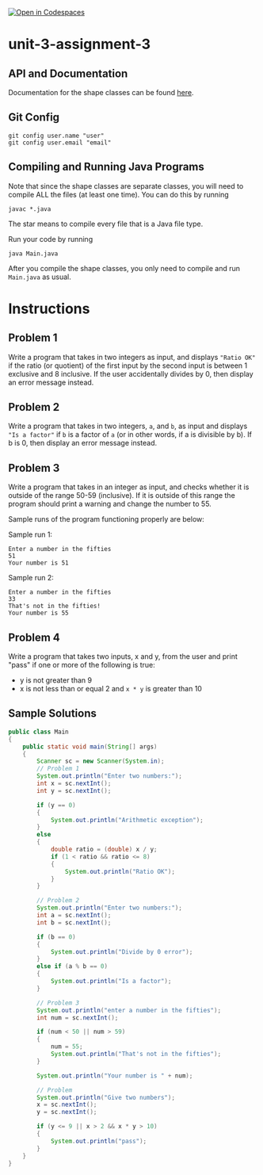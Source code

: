 [![Open in Codespaces](https://classroom.github.com/assets/launch-codespace-2972f46106e565e64193e422d61a12cf1da4916b45550586e14ef0a7c637dd04.svg)](https://classroom.github.com/open-in-codespaces?assignment_repo_id=16810536)
# unit-3-assignment-3

## API and Documentation
Documentation for the shape classes can be found [here](https://coderunner.projectstem.org/docs/shapes/index.html).

## Git Config
```
git config user.name "user"
git config user.email "email"
```

## Compiling and Running Java Programs
Note that since the shape classes are separate classes, you will need to compile ALL the files (at least one time).  You can do this by running
```
javac *.java
```
The star means to compile every file that is a Java file type.

Run your code by running
```
java Main.java
```

After you compile the shape classes, you only need to compile and run `Main.java` as usual.

# Instructions  

## Problem 1
Write a program that takes in two integers as input, and displays `"Ratio OK"` if the ratio (or quotient) of the first input by the second input is between 1 exclusive and 8 inclusive.  If the user accidentally divides by 0, then display an error message instead.

## Problem 2
Write a program that takes in two integers, `a`, and `b`, as input and displays `"Is a factor"` if `b` is a factor of `a` (or in other words, if a is divisible by b).  If b is 0, then display an error message instead.

## Problem 3
Write a program that takes in an integer as input, and checks whether it is outside of the range 50-59 (inclusive). If it is outside of this range the program should print a warning and change the number to 55. 

Sample runs of the program functioning properly are below:

Sample run 1:
```
Enter a number in the fifties
51
Your number is 51
```
Sample run 2:
```
Enter a number in the fifties
33
That's not in the fifties!
Your number is 55
```

## Problem 4
Write a program that takes two inputs, x and y, from the user and print "pass" if one or more of the following is true:

- y is not greater than 9
- x is not less than or equal 2 and `x * y` is greater than 10
## Sample Solutions
```java
public class Main
{
	public static void main(String[] args)
	{
		Scanner sc = new Scanner(System.in);
		// Problem 1
		System.out.println("Enter two numbers:");
		int x = sc.nextInt();
		int y = sc.nextInt();

		if (y == 0)
		{
			System.out.println("Arithmetic exception");
		}
		else
		{
			double ratio = (double) x / y;
			if (1 < ratio && ratio <= 8)
			{
				System.out.println("Ratio OK");
			}
		}

		// Problem 2
		System.out.println("Enter two numbers:");
		int a = sc.nextInt();
		int b = sc.nextInt();

		if (b == 0)
		{
			System.out.println("Divide by 0 error");
		}
		else if (a % b == 0)
		{
			System.out.println("Is a factor");
		}

		// Problem 3
		System.out.println("enter a number in the fifties");
		int num = sc.nextInt();

		if (num < 50 || num > 59)
		{
			num = 55;
			System.out.println("That's not in the fifties");
		}

		System.out.println("Your number is " + num);

		// Problem
		System.out.println("Give two numbers");
		x = sc.nextInt();
		y = sc.nextInt();

		if (y <= 9 || x > 2 && x * y > 10)
		{
			System.out.println("pass");
		}
	}
}
```
